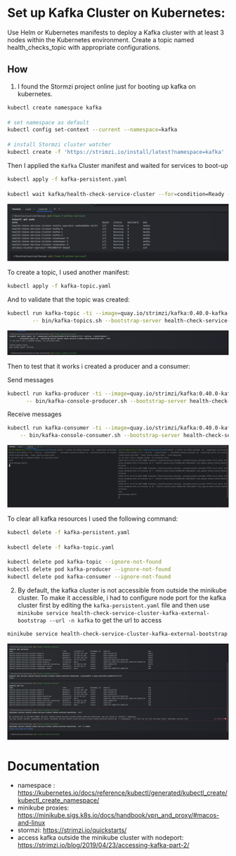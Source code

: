 # Set up Kafka Cluster on Kubernetes:

Use Helm or Kubernetes manifests to deploy a Kafka cluster with at least 3 nodes within the Kubernetes
environment.
Create a topic named health_checks_topic with appropriate configurations.

## How

1. I found the Stormzi project online just for booting up kafka on kubernetes.

```bash
kubectl create namespace kafka

# set namespace as default
kubectl config set-context --current --namespace=kafka

# install Stormzi cluster watcher
kubectl create -f 'https://strimzi.io/install/latest?namespace=kafka'
```

Then I applied the `Kafka` Cluster manifest and waited for services to boot-up

```bash
kubectl apply -f kafka-persistent.yaml
  
kubectl wait kafka/health-check-service-cluster --for=condition=Ready --timeout=300s
```

![img_1.png](img_1.png)

To create a topic, I used another manifest:

```bash
kubectl apply -f kafka-topic.yaml
```

And to validate that the topic was created:

```bash
kubectl run kafka-topic -ti --image=quay.io/strimzi/kafka:0.40.0-kafka-3.7.0 --rm=true --restart=Never \
        -- bin/kafka-topics.sh --bootstrap-server health-check-service-cluster-kafka-bootstrap:9092 --list
```

![img.png](img.png)

Then to test that it works i created a producer and a consumer:

Send messages

```bash
kubectl run kafka-producer -ti --image=quay.io/strimzi/kafka:0.40.0-kafka-3.7.0 --rm=true --restart=Never \
      -- bin/kafka-console-producer.sh --bootstrap-server health-check-service-cluster-kafka-bootstrap:9092 --topic health_checks_topic
```

Receive messages

```bash
kubectl run kafka-consumer -ti --image=quay.io/strimzi/kafka:0.40.0-kafka-3.7.0 --rm=true --restart=Never \
    -- bin/kafka-console-consumer.sh --bootstrap-server health-check-service-cluster-kafka-bootstrap:9092 --topic health_checks_topic --from-beginning
```

![img_2.png](img_2.png)

To clear all kafka resources I used the following command:

```bash
kubectl delete -f kafka-persistent.yaml

kubectl delete -f kafka-topic.yaml

kubectl delete pod kafka-topic --ignore-not-found
kubectl delete pod kafka-producer --ignore-not-found
kubectl delete pod kafka-consumer --ignore-not-found

```

2. By default, the kafka cluster is not accessible from outside the minikube cluster. To make it accessible, i had to
   configure node port for the kafka cluster first by editing the `kafka-persistent.yaml` file and then
   use `minikube service health-check-service-cluster-kafka-external-bootstrap --url -n kafka` to get the url to access

```bash
minikube service health-check-service-cluster-kafka-external-bootstrap --url -n kafka
```

![img_3.png](img_3.png)

# Documentation

- namespace : https://kubernetes.io/docs/reference/kubectl/generated/kubectl_create/kubectl_create_namespace/
- minikube proxies: https://minikube.sigs.k8s.io/docs/handbook/vpn_and_proxy/#macos-and-linux
- stormzi: https://strimzi.io/quickstarts/
- access kafka outside the minikube cluster with nodeport: https://strimzi.io/blog/2019/04/23/accessing-kafka-part-2/ 